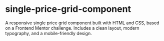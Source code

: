 # single-price-grid-component
A responsive single price grid component built with HTML and CSS, based on a Frontend Mentor challenge. Includes a clean layout, modern typography, and a mobile-friendly design.
